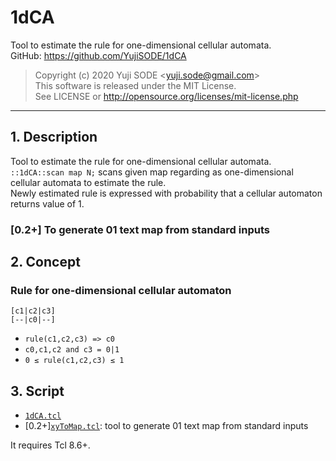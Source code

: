 # 1dCA
Tool to estimate the rule for one-dimensional cellular automata.  
GitHub: https://github.com/YujiSODE/1dCA  
>Copyright (c) 2020 Yuji SODE \<yuji.sode@gmail.com\>  
>This software is released under the MIT License.  
>See LICENSE or http://opensource.org/licenses/mit-license.php  
______
## 1. Description
Tool to estimate the rule for one-dimensional cellular automata.  
`::1dCA::scan map N;` scans given map regarding as one-dimensional cellular automata to estimate the rule.  
Newly estimated rule is expressed with probability that a cellular automaton returns value of 1.
### [0.2+] To generate 01 text map from standard inputs

## 2. Concept
### Rule for one-dimensional cellular automaton

    [c1|c2|c3]
    [--|c0|--]
 
- `rule(c1,c2,c3) => c0`
- `c0,c1,c2 and c3 = 0|1`
- `0 ≤ rule(c1,c2,c3) ≤ 1`

## 3. Script
- [`1dCA.tcl`](1dCA.tcl)
- [0.2+][`xyToMap.tcl`](xyToMap.tcl): tool to generate 01 text map from standard inputs

It requires Tcl 8.6+.
